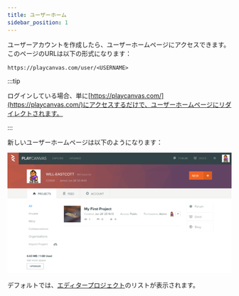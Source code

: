 ```yaml
---
title: ユーザーホーム
sidebar_position: 1
---
```


ユーザーアカウントを作成したら、ユーザーホームページにアクセスできます。このページのURLは以下の形式になります：

```none
https://playcanvas.com/user/<USERNAME>
```

:::tip

ログインしている場合、単に[https://playcanvas.com/](https://playcanvas.com/)にアクセスするだけで、ユーザーホームページにリダイレクトされます。

:::

新しいユーザーホームページは以下のようになります：

![ユーザーホームページ](/img/user-manual/account-management/user-accounts/user-home.png)

デフォルトでは、[エディタープロジェクト](../../editor/projects/index.md)のリストが表示されます。
